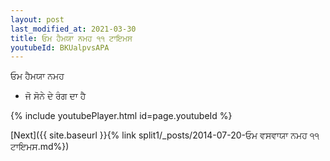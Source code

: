 ```yaml
---
layout: post
last_modified_at: 2021-03-30
title: ਓਮ ਹੈਮਯਾ ਨਮਹ ੧੧ ਟਾਇਮਸ
youtubeId: BKUalpvsAPA
---
```

 
 
 ਓਮ ਹੈਮਯਾ ਨਮਹ  
 
 -  ਜੋ ਸੋਨੇ ਦੇ ਰੰਗ ਦਾ ਹੈ 
 
  
 
  
 
 
 
 
 
 


{% include youtubePlayer.html id=page.youtubeId %}
 
[Next]({{ site.baseurl }}{% link  split1/_posts/2014-07-20-ਓਮ ਵਸਵਾਯਾ ਨਮਹ ੧੧ ਟਾਇਮਸ.md%})
 
